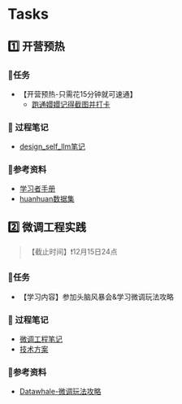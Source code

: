 # Tasks

## :one: 开营预热

### :shopping_cart:任务

* 【开营预热-只需花15分钟就可速通】
  * [跑通嬛嬛记得截图并打卡](https://www.datawhale.cn/activity/110/21/76?rankingPage=1)

### :thinking: 过程笔记

* [design_self_llm笔记](./task1/design_self_llm.md)

### 📑参考资料

* [学习者手册](https://www.datawhale.cn/activity/110/21/75?rankingPage=1)
* [huanhuan数据集](./task1/huanhuan.json)

## :two: 微调工程实践

> 【截止时间】❗12月15日24点

### :shopping_cart:任务

* 【学习内容】参加头脑风暴会&学习微调玩法攻略

### :thinking: 过程笔记

* [微调工程笔记](./task2/微调工程实践.md)
* [技术方案](./task2/技术方案.md)

### 📑参考资料

* [Datawhale-微调玩法攻略](https://www.datawhale.cn/activity/110/21/82?rankingPage=1)
